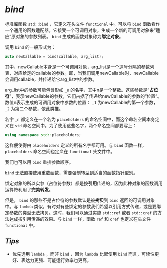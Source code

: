 # ***bind***

标准库函数 `std::bind` ，它定义在头文件 `functional` 中。可以将 `bind` 函数看作一个通用的函数适配器，它接受一个可调用对象，生成一个新的可调用对象来“适应”原对象的参数列表。 `bind` 生成的函数对象称为**绑定对象**。

调用 `bind` 的一般形式为： 

```c++
auto newCallable = bind(callable, arg_list);
```

其中，newCallable本身是一个可调用对象，arg_list是一个逗号分隔的参数列表，对应给定的callable的参数。即，当我们调用newCallable时，newCallable会调用callable，并传递给它arg_list中的参数。 

arg_list中的参数可能包含形如 `_n` 的名字，其中n是一个整数。这些参数是“**占位符**”，表示newCallable的参数，它们占据了传递给newCallable的参数的“位置”。数值n表示生成的可调用对象中参数的位置： `_1` 为newCallable的第一个参数， `_2` 为第二个参数，依此类推。

名字 `_n` 都定义在一个名为 `placeholders` 的命名空间中，而这个命名空间本身定义在 `std` 命名空间中。为了使用这些名字，两个命名空间都要写上：

```c++
using namespace std::placeholders;
```

这样便使得由 `placeholders` 定义的所有名字都可用。与 `bind` 函数一样， `placeholders` 命名空间也定义在 `functional` 头文件中。

我们也可以用 `bind` 重排参数顺序。

`bind` 无法直接使用重载函数，需要强制转型到适当的函数指针型别。

绑定对象的所以实参（占位符参数）都是按**引用**传递的，因为此种对象的函数调用运算符利用了**完美转发**。

但是， `bind` 的那些不是占位符的参数默认是被**拷贝**到 `bind` 返回的可调用对象中。与 `lambda` 类似，有时对有些绑定的参数我们希望以引用方式传递，或是要绑定参数的类型无法拷贝。这时，我们可以通过实施 `std::ref` 或者 `std::cref` 的方法达成按引用传递的效果。与 `bind` 一样，函数 `ref` 和 `cref` 也定义在头文件 `functional` 中。

## ***Tips***

- 优先选用 `lambda` ，而非 `bind` ，因为 `lambda` 比起使用 `bind` 而言，可读性更好、表达力更强、可能运行效率也更高。



